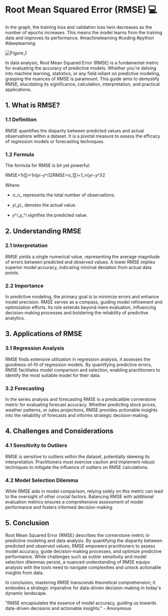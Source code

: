 # Root Mean Squared Error (RMSE) 💻 

In the graph, the training loss and validation loss twin decreases as the number of epochs increases. This means the model learns from the training data and improves its performance.
#machinelearning #coding #python #deeplearning

![Figure_1](https://dev-to-uploads.s3.amazonaws.com/uploads/articles/pxul9ymo6l0ul6nq15v8.png)

In data analysis, Root Mean Squared Error (RMSE) is a fundamental metric for evaluating the accuracy of predictive models. Whether you're delving into machine learning, statistics, or any field reliant on predictive modeling, grasping the nuances of RMSE is paramount. This guide aims to demystify RMSE, elucidating its significance, calculation, interpretation, and practical applications.

1\. What is RMSE?
-----------------

### 1.1 Definition

RMSE quantifies the disparity between predicted values and actual observations within a dataset. It is a pivotal measure to assess the efficacy of regression models or forecasting techniques.

### 1.2 Formula

The formula for RMSE is bit yet powerful:

RMSE=1𝑛∑𝑖=1𝑛(𝑦𝑖−𝑦^𝑖)2RMSE=_n_1​∑_i_\=1_n_​(_yi_​−_y_^​_i_​)2

​Where:

*   𝑛_n_ represents the total number of observations.
    
*   𝑦𝑖_yi_​ denotes the actual value.
    
*   𝑦^𝑖_y_^​_i_​ signifies the predicted value.
    

2\. Understanding RMSE
----------------------

### 2.1 Interpretation

RMSE yields a single numerical value, representing the average magnitude of errors between predicted and observed values. A lower RMSE implies superior model accuracy, indicating minimal deviation from actual data points.

### 2.2 Importance

In predictive modeling, the primary goal is to minimize errors and enhance model precision. RMSE serves as a compass, guiding model refinement and optimization efforts. Its role extends beyond mere evaluation, influencing decision-making processes and bolstering the reliability of predictive analytics.

3\. Applications of RMSE
------------------------

### 3.1 Regression Analysis

RMSE finds extensive utilization in regression analysis, it assesses the goodness-of-fit of regression models. By quantifying predictive errors, RMSE facilitates model comparison and selection, enabling practitioners to identify the most suitable model for their data.

### 3.2 Forecasting

In the series analysis and forecasting RMSE is a predicatible cornerstone metric for evaluating forecast accuracy. Whether predicting stock prices, weather patterns, or sales projections, RMSE provides actionable insights into the reliability of forecasts and informs strategic decision-making.

4\. Challenges and Considerations
---------------------------------

### 4.1 Sensitivity to Outliers

RMSE is sensitive to outliers within the dataset, potentially skewing its interpretation. Practitioners must exercise caution and implement robust techniques to mitigate the influence of outliers on RMSE calculations.

### 4.2 Model Selection Dilemma

While RMSE aids in model comparison, relying solely on this metric can lead to the oversight of other crucial factors. Balancing RMSE with additional evaluation metrics ensures a comprehensive assessment of model performance and fosters informed decision-making.

5\. Conclusion
--------------

Root Mean Squared Error (RMSE) describes the cornerstone metric in predictive modeling and data analysis. By quantifying the disparity between predicted and observed values, RMSE empowers practitioners to assess model accuracy, guide decision-making processes, and optimize predictive performance. While challenges such as outlier sensitivity and model selection dilemmas persist, a nuanced understanding of RMSE equips analysts with the tools need to navigate complexities and unlock actionable insights from data.

In conclusion, mastering RMSE transcends theoretical comprehension; it embodies a strategic imperative for data-driven decision-making in today's dynamic landscape.

"RMSE encapsulates the essence of model accuracy, guiding us towards data-driven decisions and actionable insights." - Anonymous
